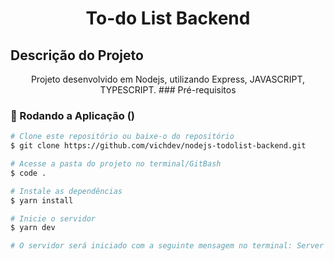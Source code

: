<h1 align="center">To-do List Backend</h1>

## Descrição do Projeto

<p align="center">Projeto desenvolvido em Nodejs, utilizando Express, JAVASCRIPT, TYPESCRIPT.
### Pré-requisitos

### 🎲 Rodando a Aplicação ()

```bash
# Clone este repositório ou baixe-o do repositório
$ git clone https://github.com/vichdev/nodejs-todolist-backend.git

# Acesse a pasta do projeto no terminal/GitBash
$ code .

# Instale as dependências
$ yarn install

# Inicie o servidor
$ yarn dev

# O servidor será iniciado com a seguinte mensagem no terminal: Server is Running!

```
